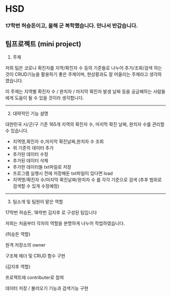 # HSD

### 17학번 허승돈이고, 올해 군 복학했습니다. 만나서 반갑습니다.

## 팀프로젝트 (mini project)

1. 주제

저희 팀은 코로나 확진자를 지역/확진자 수 등의 기준들로 나누어 추가/조회/검색 하는 것이 CRUD기능을 활용하기 좋은 주제이며, 현상황과도 잘 어울리는 주제라고 생각하였습니다. 

이 주제는 지역별 확진자 수 / 완치자 / 마지막 확진자 발생 날짜 등을 궁금해하는 사람들에게 도움이 될 수 있을 것이라 생각합니다.

***

2. 대략적인 기능 설명

대한민국 시/군/구 기준 165개 지역의 확진자 수, 마지막 확진 날짜, 완치자 수를 관리할 수 있습니다.

* 지역명,확진자 수,마지막 확진날짜,완치자 수 조회
* 위 기준의 데이터 추가
* 추가된 데이터 수정
* 추가된 데이터 삭제
* 추가한 데이터들 txt파일로 저장
* 프로그램 실행시 전에 저장해둔 txt파일이 있다면 load
* 지역명/확진자 수/마지막 확진날짜/완치자 수 를 각각 기준으로 검색 (추후 범위로 검색할 수 있게 수정예정)

***

3. 팀소개 및 팀원이 맡은 역할

17학번 허승돈, 18학번 김지후 로 구성된 팀입니다

저희는 처음부터 각자의 역할을 분명하게 나누어 작업하였습니다.

(허승돈 역할)

원격 저장소의 owner

구조체 헤더 및 CRUD 함수 구현

(김지후 역할)

프로젝트에 contributer로 참여

데이터 저장 / 불러오기 기능과 검색기능 구현